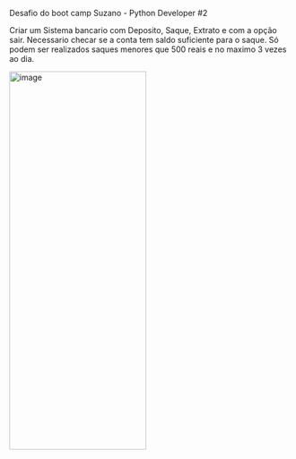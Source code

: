 Desafio do boot camp Suzano - Python Developer #2 

Criar um Sistema bancario com Deposito, Saque, Extrato e com a opção sair.
Necessario checar se a conta tem saldo suficiente para o saque.
Só podem ser realizados saques menores que 500 reais e no maximo 3 vezes ao dia.

<img width="244" height="675" alt="image" src="https://github.com/user-attachments/assets/34bd228a-cfce-43b8-8e82-b5e4eecd04a3" />
